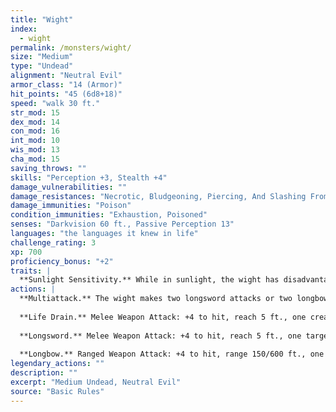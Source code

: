 ```yaml
---
title: "Wight"
index:
  - wight
permalink: /monsters/wight/
size: "Medium"
type: "Undead"
alignment: "Neutral Evil"
armor_class: "14 (Armor)"
hit_points: "45 (6d8+18)"
speed: "walk 30 ft."
str_mod: 15
dex_mod: 14
con_mod: 16
int_mod: 10
wis_mod: 13
cha_mod: 15
saving_throws: ""
skills: "Perception +3, Stealth +4"
damage_vulnerabilities: ""
damage_resistances: "Necrotic, Bludgeoning, Piercing, And Slashing From Nonmagical Weapons That Aren'T Silvered"
damage_immunities: "Poison"
condition_immunities: "Exhaustion, Poisoned"
senses: "Darkvision 60 ft., Passive Perception 13"
languages: "the languages it knew in life"
challenge_rating: 3
xp: 700
proficiency_bonus: "+2"
traits: |
  **Sunlight Sensitivity.** While in sunlight, the wight has disadvantage on attack rolls, as well as on Wisdom (Perception) checks that rely on sight.
actions: |
  **Multiattack.** The wight makes two longsword attacks or two longbow attacks. It can use its Life Drain in place of one longsword attack.
  
  **Life Drain.** Melee Weapon Attack: +4 to hit, reach 5 ft., one creature. Hit: 5 (1d6 + 2) necrotic damage. The target must succeed on a DC 13 Constitution saving throw or its hit point maximum is reduced by an amount equal to the damage taken. This reduction lasts until the target finishes a long rest. The target dies if this effect reduces its hit point maximum to 0. A humanoid slain by this attack rises 24 hours later as a zombie under the wight's control, unless the humanoid is restored to life or its body is destroyed. The wight can have no more than twelve zombies under its control at one time.
  
  **Longsword.** Melee Weapon Attack: +4 to hit, reach 5 ft., one target. Hit: 6 (1d8 + 2) slashing damage, or 7 (1d10 + 2) slashing damage if used with two hands.
  
  **Longbow.** Ranged Weapon Attack: +4 to hit, range 150/600 ft., one target. Hit: 6 (1d8 + 2) piercing damage.  
legendary_actions: ""
description: ""
excerpt: "Medium Undead, Neutral Evil"
source: "Basic Rules"
---
```

